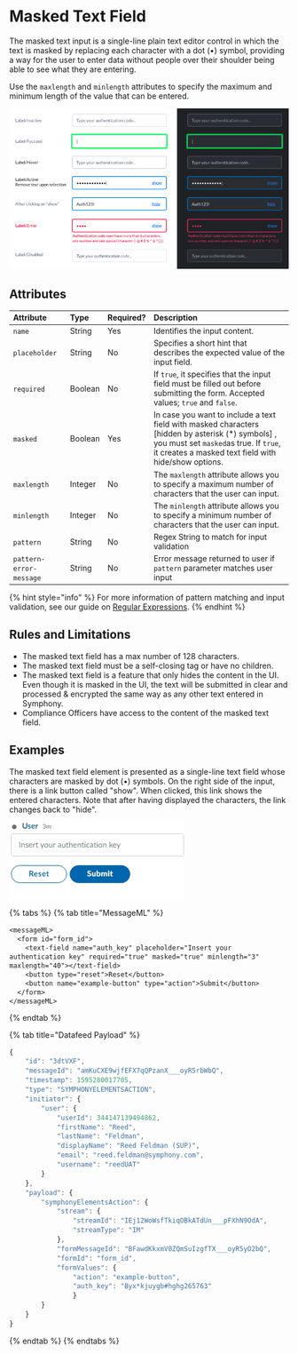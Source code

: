 # Masked Text Field

The masked text input is a single-line plain text editor control in which the text is masked by replacing each character with a dot \(•\) symbol, providing a way for the user to enter data without people over their shoulder being able to see what they are entering.

Use the `maxlength` and `minlength` attributes to specify the maximum and minimum length of the value that can be entered.

![](../../../.gitbook/assets/32ff4cc-screen_shot_2019-07-12_at_5.46.22_pm.png)

## Attributes

| Attribute | Type | Required? | Description |
| :--- | :--- | :--- | :--- |
| `name` | String | Yes | Identifies the input content. |
| `placeholder` | String | No | Specifies a short hint that describes the expected value of the input field. |
| `required` | Boolean | No | If `true`, it specifies that the input field must be filled out before submitting the form. Accepted values; `true` and `false`. |
| `masked` | Boolean | Yes | In case you want to include a text field with masked characters \[hidden by asterisk \(\*\) symbols\] , you must set `masked`as true. If `true`, it creates a masked text field with hide/show options. |
| `maxlength` | Integer | No | The `maxlength` attribute allows you to specify a maximum number of characters that the user can input. |
| `minlength` | Integer | No | The `minlength` attribute allows you to specify a minimum number of characters that the user can input. |
| `pattern` | String | No | Regex String to match for input validation |
| `pattern-error-message` | String | No | Error message returned to user if `pattern` parameter matches user input |

{% hint style="info" %}
For more information of pattern matching and input validation, see our guide on [Regular Expressions](../regular-expressions-regex.md).
{% endhint %}

## Rules and Limitations

* The masked text field has a max number of 128 characters.
* The masked text field must be a self-closing tag or have no children.
* The masked text field is a feature that only hides the content in the UI. Even though it is masked in the UI, the text will be submitted in clear and processed & encrypted the same way as any other text entered in Symphony.
* Compliance Officers have access to the content of the masked text field.

## Examples

The masked text field element is presented as a single-line text field whose characters are masked by dot \(•\) symbols. On the right side of the input, there is a link button called "show". When clicked, this link shows the entered characters. Note that after having displayed the characters, the link changes back to "hide".

![](../../../.gitbook/assets/ff9293c-captured_4.gif)

{% tabs %}
{% tab title="MessageML" %}
```markup
<messageML>
  <form id="form_id">
    <text-field name="auth_key" placeholder="Insert your authentication key" required="true" masked="true" minlength="3" maxlength="40"></text-field>
    <button type="reset">Reset</button>
    <button name="example-button" type="action">Submit</button>    
  </form>
</messageML>
```
{% endtab %}

{% tab title="Datafeed Payload" %}
```javascript
{
    "id": "3dtVXF",
    "messageId": "amKuCXE9wjfEFX7qQPzanX___oyR5rbWbQ",
    "timestamp": 1595280017705,
    "type": "SYMPHONYELEMENTSACTION",
    "initiator": {
        "user": {
            "userId": 344147139494862,
            "firstName": "Reed",
            "lastName": "Feldman",
            "displayName": "Reed Feldman (SUP)",
            "email": "reed.feldman@symphony.com",
            "username": "reedUAT"
        }
    },
    "payload": {
        "symphonyElementsAction": {
            "stream": {
                "streamId": "IEj12WoWsfTkiqOBkATdUn___pFXhN9OdA",
                "streamType": "IM"
            },
            "formMessageId": "BFawdKkxmV0ZQmSuIzgfTX___oyR5yO2bQ",
            "formId": "form_id",
            "formValues": {
                "action": "example-button",
                "auth_key": "Byx*kjuygb#hghg265763"
                }
        }
    }
}
```
{% endtab %}
{% endtabs %}

